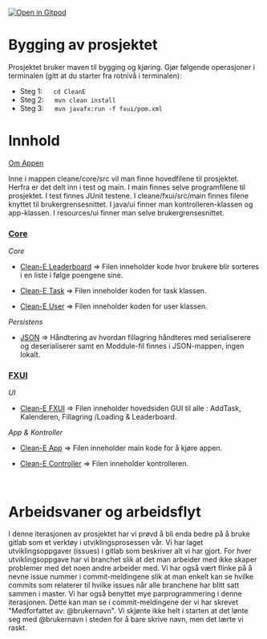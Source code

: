 [![Open in Gitpod](https://gitpod.io/button/open-in-gitpod.svg)](https://gitpod.stud.ntnu.no/#https://gitlab.stud.idi.ntnu.no/it1901/groups-2022/gr2244/gr2244/-/tree/master/)


<h1>Bygging av prosjektet</h1>

Prosjektet bruker maven til bygging og kjøring. Gjør følgende operasjoner i terminalen (gitt at du starter fra rotnivå i terminalen):

- Steg 1: &emsp; <code>cd CleanE </code>
- Steg 2: &emsp; <code>mvn clean install </code>
- Steg 3: &emsp; <code>mvn javafx:run -f fxui/pom.xml </code>


<h1>Innhold</h1>

[Om Appen](cleane/readme.md)

Inne i mappen cleane/core/src vil man finne hovedfilene til prosjektet. Herfra er det delt inn i test og main. I main finnes selve programfilene til prosjektet. I test finnes JUnit testene. I cleane/fxui/src/main finnes filene knyttet til brukergrensesnittet. I java/ui finner man kontrolleren-klassen og app-klassen. I resources/ui finner man selve brukergrensesnittet.

<u><h3> Core </h3></u>

_Core_


- [Clean-E Leaderboard](CleanE/core/src/main/java/core/Leaderboard.java) => Filen inneholder kode hvor brukere blir sorteres i en liste i følge poengene sine.

- [Clean-E Task](CleanE/core/src/main/java/core/Task.java) => Filen inneholder koden for task klassen.

- [Clean-E User](CleanE/core/src/main/java/core/User.java) => Filen inneholder koden for user klassen.

_Persistens_

- [JSON](CleanE/core/src/main/java/json) => Håndtering av hvordan fillagring håndteres med serialiserere og deserialiserer samt en Moddule-fil finnes i JSON-mappen, ingen lokalt.

<u><h3>FXUI</h3></u>

_UI_

- [Clean-E FXUI](CleanE/fxui/src/main/resources/ui/cleanE.fxml) => Filen inneholder hovedsiden GUI til alle : AddTask, Kalenderen, Fillagring /Loading & Leaderboard.

_App & Kontroller_

- [Clean-E App](CleanE/fxui/src/main/java/ui/CleanEApp.java) => Filen inneholder main kode for å kjøre appen.

- [Clean-E Controller](CleanE/fxui/src/main/java/ui/CleanEController.java) => Filen inneholder kontrolleren.

</br>
 
<h1> Arbeidsvaner og arbeidsflyt </h1>

I denne iterasjonen av prosjektet har vi prøvd å bli enda bedre på å bruke gitlab som et verktøy i utviklingsprosessen vår. Vi har laget utviklingsoppgaver (issues) i gitlab som beskriver alt vi har gjort. For hver utviklingsoppgave har vi branchet slik at det man arbeider med ikke skaper problemer med det noen andre arbeider med. Vi har også vært flinke på å nevne issue nummer i commit-meldingene slik at man enkelt kan se hvilke commits som relaterer til hvilke issues når alle branchene har blitt satt sammen i master. Vi har også benyttet mye parprogrammering i denne iterasjonen. Dette kan man se i commit-meldingene der vi har skrevet "Medforfattet av: @brukernavn". Vi skjønte ikke helt i starten at det lønte seg med @brukernavn i steden for å bare skrive navn, men det lærte vi raskt.


